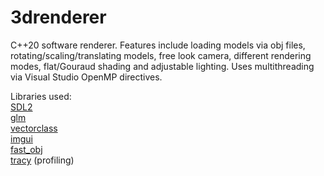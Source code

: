 # 3drenderer
C++20 software renderer. Features include loading models via obj files, rotating/scaling/translating models, free look camera, different rendering modes, flat/Gouraud shading and adjustable lighting. Uses multithreading via Visual Studio OpenMP directives.

Libraries used:<br>
[SDL2](https://github.com/libsdl-org/SDL)<br>
[glm](https://github.com/g-truc/glm)<br>
[vectorclass](https://github.com/vectorclass/version2)<br>
[imgui](https://github.com/ocornut/imgui)<br>
[fast_obj](https://github.com/thisistherk/fast_obj)<br>
[tracy](https://github.com/wolfpld/tracy) (profiling)
